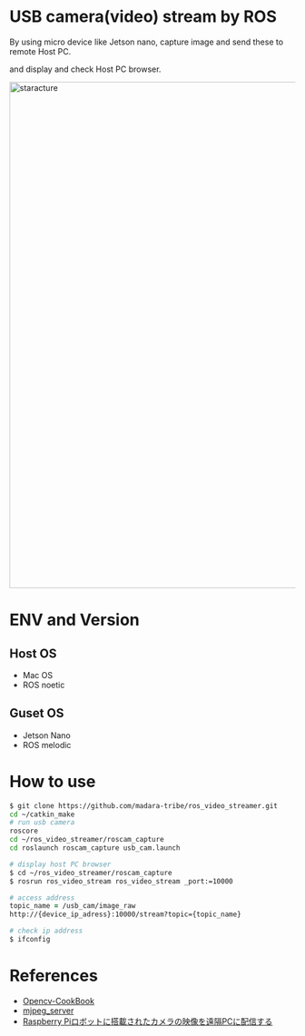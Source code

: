 # USB camera(video) stream by ROS

By using micro device like Jetson nano, capture image and send these to remote Host PC.

and display and check Host PC browser.

<img width="892" alt="staracture" src="https://user-images.githubusercontent.com/48679574/169679502-6959b8d2-0277-4a76-b143-94898e0c798c.png">

# ENV and Version
## Host OS
- Mac OS
- ROS noetic

## Guset OS
- Jetson Nano
- ROS melodic

# How to use

```zsh
$ git clone https://github.com/madara-tribe/ros_video_streamer.git
cd ~/catkin_make
# run usb camera
roscore
cd ~/ros_video_streamer/roscam_capture
cd roslaunch roscam_capture usb_cam.launch 

# display host PC browser
$ cd ~/ros_video_streamer/roscam_capture
$ rosrun ros_video_stream ros_video_stream _port:=10000
```

```zsh
# access address
topic_name = /usb_cam/image_raw
http://{device_ip_adress}:10000/stream?topic={topic_name}

# check ip address
$ ifconfig
```



# References
- [Opencv-CookBook](http://opencv.jp/cookbook/opencv_io.html)
- [mjpeg_server](https://github.com/RobotWebTools/mjpeg_server)
- [Raspberry Piロボットに搭載されたカメラの映像を遠隔PCに配信する](https://meltingrabbit.com/blog/article/2018122601/)

